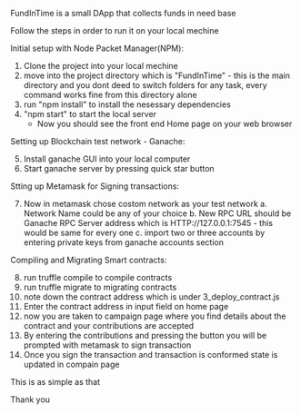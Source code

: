 FundInTime is a small DApp that collects funds in need base

Follow the steps in order to run it on your local mechine

Initial setup with Node Packet Manager(NPM):
1. Clone the project into your local mechine
2. move into the project directory which is "FundInTime" - this is the main directory and you dont deed to switch folders for any task, every command works fine from this directory alone
3. run "npm install" to install the nesessary dependencies
4. "npm start" to start the  local server
    - Now you should see the front end Home page on your web browser

Setting up Blockchain test network - Ganache:


5. Install ganache GUI into your local computer
6. Start ganache server by pressing quick star button


Stting up Metamask for Signing transactions:


7. Now in metamask chose costom network as your test network
	a. Network Name could be any of your choice
	b. New RPC URL should be Ganache RPC Server address which is HTTP://127.0.0.1:7545  - this would be same for every one
    c. import two or three accounts by entering private keys from ganache accounts section

Compiling and Migrating Smart contracts:


8. run truffle compile to compile contracts
9. run truffle migrate to migrating contracts
10. note down the contract address which is under 3_deploy_contract.js
11. Enter the contract address in input field on home page
12. now you are taken to campaign page where you find details about the contract and your contributions are accepted
13. By entering the contributions and pressing the button you will be prompted with metamask to sign transaction
14. Once you sign the transaction and transaction is conformed state is updated in compain page

This is as simple as that

Thank you